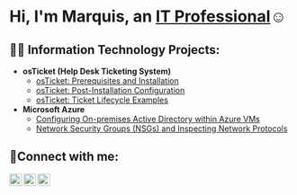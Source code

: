 <h1>Hi, I'm Marquis, an <a href="https://linkedin.com/in/MarquisSteele">IT Professional</a>☺</h1>

<h2>👨‍💻 Information Technology Projects:</h2>

- <b>osTicket (Help Desk Ticketing System)</b>
  - [osTicket: Prerequisites and Installation](https://github.com/MarquisASteele/osticket-prereqs)
  - [osTicket: Post-Installation Configuration](https://github.com/MarquisASteele/post-install-config)
  - [osTicket: Ticket Lifecycle Examples](https://github.com/MarquisASteele/ticket-lifecycle)
- <b>Microsoft Azure</b>
  - [Configuring On-premises Active Directory within Azure VMs](https://github.com/MarquisASteele/configure-ad)
  - [Network Security Groups (NSGs) and Inspecting Network Protocols](https://github.com/MarquisASteele/azure-network-protocols)

<h2>🤳Connect with me:</h2>

[<img align="left" alt="Josh | Twitter" width="22px" src="https://cdn.jsdelivr.net/npm/simple-icons@v3/icons/twitter.svg" />][twitter]
[<img align="left" alt="Josh | LinkedIn" width="22px" src="https://cdn.jsdelivr.net/npm/simple-icons@v3/icons/linkedin.svg" />][linkedin]
[<img align="left" alt="Josh | Instagram" width="22px" src="https://cdn.jsdelivr.net/npm/simple-icons@v3/icons/instagram.svg" />][instagram]

[twitter]: https://twitter.com/Marquis
[instagram]: https://www.instagram.com/Marquis
[linkedin]: https://linkedin.com/in/Marquis
